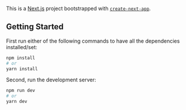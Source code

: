 This is a [Next.js](https://nextjs.org/) project bootstrapped with [`create-next-app`](https://github.com/vercel/next.js/tree/canary/packages/create-next-app).

## Getting Started

First run either of the following commands to have all the dependencies installed/set:
```bash
npm install
# or
yarn install
```

Second, run the development server:

```bash
npm run dev
# or
yarn dev
```
